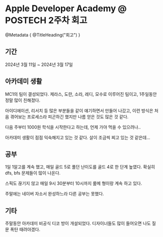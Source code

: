 # Apple Developer Academy @ POSTECH 2주차 회고
@Metadata {
    @TitleHeading("회고")
}

## 기간
2024년 3월 11일 ~ 2024년 3월 17일

## 아카데미 생활
MC1의 팀이 결성되었다. 제라스, 도란, 소라, 레디, 모수로 이루어진 팀이고, 1주일동안 정말 많이 친해졌다.

아이디에이션, 리서치 등 많은 부분들을 같이 얘기하면서 만들어 나갔고, 이런 방식은 처음 겪어보는 프로세스라 피곤하긴 했지만 나름 얻은 것도 많은 것 같다.

다음 주부터 1000원 학식을 시작한다고 하는데, 언제 가야 먹을 수 있으려나..

아카데미 생활이 점점 익숙해지고 있는 것 같다. 살이 조금씩 찌고 있는 것 같은데...

## 공부
1일 1알고를 계속 했고, 매일 골드 5로 풀던 난이도를 골드 4로 한 단계 높였다. 확실히 dfs, bfs 문제들이 많이 나온다.

스픽도 끊기지 않고 매일 9시 30분부터 10시까지 룸메 형이랑 계속 하고 있다.

주말에는 네이버 자소서 완성하느라 다른 공부는 못했다.

## 기타
주말동안 아카데미 비공식 디코 방이 개설되었다. 디자이너들도 많이 들어오면 나도 질문 폭탄 때려야겠다.
